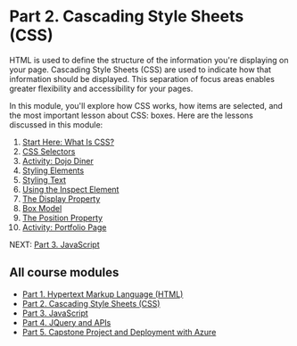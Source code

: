 # Part 2. Cascading Style Sheets (CSS)

HTML is used to define the structure of the information you're displaying on your page. Cascading Style Sheets (CSS) are used to indicate how that information should be displayed. This separation of focus areas enables greater flexibility and accessibility for your pages.

In this module, you'll explore how CSS works, how items are selected, and the most important lesson about CSS: boxes. Here are the lessons discussed in this module:

1. [Start Here: What Is CSS?](./introduction_to_css.md)
2. [CSS Selectors](./css_selectors.md)
3. [Activity: Dojo Diner](./dojo-diner.md)
4. [Styling Elements](./styling_elements.md)
5. [Styling Text](./styling_text.md)
6. [Using the Inspect Element](./inspect_element.md)
7. [The Display Property](./display_property.md)
8. [Box Model](./box_model.md)
9. [The Position Property](./position_practice.md)
10. [Activity: Portfolio Page](./portfolio_activity.md)

NEXT: [Part 3. JavaScript](../3_Javascript)

## All course modules

* [Part 1. Hypertext Markup Language (HTML)](../1_HTML)
* [Part 2. Cascading Style Sheets (CSS)](../2_CSS_CSS3)
* [Part 3. JavaScript](../3_Javascript)
* [Part 4. JQuery and APIs](../4_JQuery_APIs)
* [Part 5. Capstone Project and Deployment with Azure](../5_Capstone_Web_Publishing)
